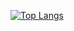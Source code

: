 
[![Top Langs](https://github-readme-stats.vercel.app/api/top-langs/?username=cleberpereiraa)](https://github.com/cleberpereiraa/github-readme-stats)

